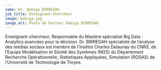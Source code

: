 ```yaml
---
name: Dr. Babiga BIRREGAH
job_title: Enseignant-Chercheur
image: babiga.jpg
image_alt: Photo de Docteur Babiga BIRREGAH
---
```


Enseignant-chercheur, Responsable du Mastère spécialisé Big Data : Analytics avancées pour la décision. Dr. BIRREGAH spécialiste de l’analyse des médias sociaux est membre de l'Institut Charles Delaunay du CNRS, de l’Equipe Modélisation et Sûreté des Systèmes (M2S) du Département Recherche Opérationnelle, Statistiques Appliquées, Simulation (ROSAS) de l’Université de Technologie de Troyes.
